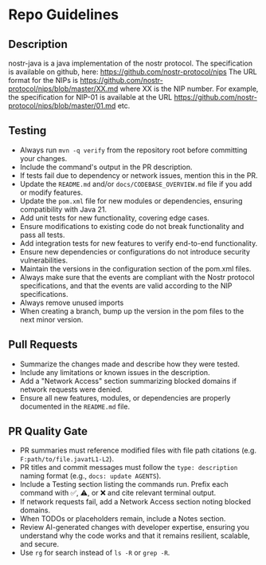 # Repo Guidelines

## Description
nostr-java is a java implementation of the nostr protocol. The specification is available on github, here: https://github.com/nostr-protocol/nips
The URL format for the NIPs is https://github.com/nostr-protocol/nips/blob/master/XX.md where XX is the NIP number. For example, the specification for NIP-01 is available at the URL https://github.com/nostr-protocol/nips/blob/master/01.md etc.


## Testing

- Always run `mvn -q verify` from the repository root before committing your changes.
- Include the command's output in the PR description.
- If tests fail due to dependency or network issues, mention this in the PR.
- Update the `README.md` and/or `docs/CODEBASE_OVERVIEW.md` file if you add or modify features.
- Update the `pom.xml` file for new modules or dependencies, ensuring compatibility with Java 21.
- Add unit tests for new functionality, covering edge cases.
- Ensure modifications to existing code do not break functionality and pass all tests.
- Add integration tests for new features to verify end-to-end functionality.
- Ensure new dependencies or configurations do not introduce security vulnerabilities.
- Maintain the versions in the configuration section of the pom.xml files.
- Always make sure that the events are compliant with the Nostr protocol specifications, and that the events are valid according to the NIP specifications.
- Always remove unused imports
- When creating a branch, bump up the version in the pom files to the next minor version.

## Pull Requests

- Summarize the changes made and describe how they were tested.
- Include any limitations or known issues in the description.
- Add a "Network Access" section summarizing blocked domains if network requests were denied.
- Ensure all new features, modules, or dependencies are properly documented in the `README.md` file.
## PR Quality Gate

- PR summaries must reference modified files with file path citations (e.g. `F:path/to/file.java†L1-L2`).
- PR titles and commit messages must follow the `type: description` naming format (e.g., `docs: update AGENTS`).
- Include a Testing section listing the commands run. Prefix each command with ✅, ⚠️, or ❌ and cite relevant terminal output.
- If network requests fail, add a Network Access section noting blocked domains.
- When TODOs or placeholders remain, include a Notes section.
- Review AI-generated changes with developer expertise, ensuring you understand why the code works and that it remains resilient, scalable, and secure.
- Use `rg` for search instead of `ls -R` or `grep -R`.
